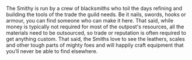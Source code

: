 The Smithy is run by a crew of blacksmiths who toil the days refining and building the tools of the trade the guild needs. Be it nails, swords, hooks or armour, you can find someone who can make it here. That said, while money is typically not required for most of the outpost's resources, all the materials need to be outsourced, so trade or reputation is often required to get anything custom. That said, the Smiths love to see the leathers, scales and other tough parts of mighty foes and will happily craft equipment that you’ll never be able to find elsewhere.